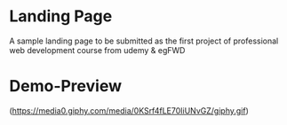<!-- Add banner here -->

# Landing Page

<!-- Add buttons here -->

<!-- Describe your project in brief -->
A sample landing page to be submitted as the first project of professional web development course from udemy & egFWD


# Demo-Preview

<!-- Add a demo for your project -->

<!-- After you have written about your project, it is a good idea to have a demo/preview(**video/gif/screenshots** are good options) of your project so that people can know what to expect in your project. You could also add the demo in the previous section with the product description.
Here is a random GIF as a placeholder.
 -->
(https://media0.giphy.com/media/0KSrf4fLE70IiUNvGZ/giphy.gif)

